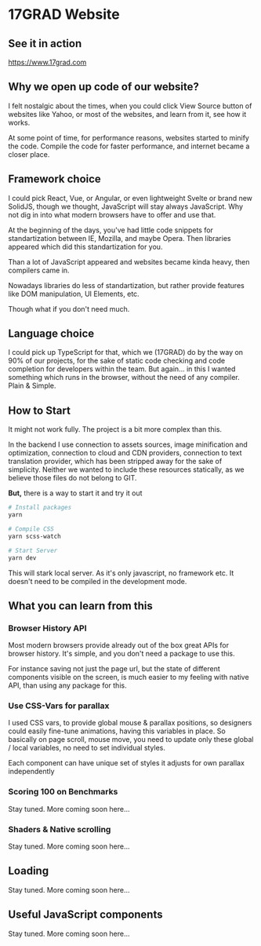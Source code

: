 # 17GRAD Website

## See it in action
https://www.17grad.com

## Why we open up code of our website?

I felt nostalgic about the times, when you could click View Source button of websites like Yahoo, or most of the websites, and learn from it, see how it works.

At some point of time, for performance reasons, websites started to minify the code. Compile the code for faster performance, and internet became a closer place.

## Framework choice

I could pick React, Vue, or Angular, or even lightweight Svelte or brand new SolidJS, though we thought, JavaScript will stay always JavaScript. Why not dig in into what modern browsers have to offer and use that.

At the beginning of the days, you've had little code snippets for standartization between IE, Mozilla, and maybe Opera. Then libraries appeared which did this standartization for you.

Than a lot of JavaScript appeared and websites became kinda heavy, then compilers came in.

Nowadays libraries do less of standartization, but rather provide features like DOM manipulation, UI Elements, etc.

Though what if you don't need much.

## Language choice

I could pick up TypeScript for that, which we (17GRAD) do by the way on 90% of our projects, for the sake of static code checking and code completion for developers within the team. But again... in this I wanted something which runs in the browser, without the need of any compiler. Plain & Simple.



## How to Start

It might not work fully. The project is a bit more complex than this.

In the backend I use connection to assets sources, image minification and optimization, connection to cloud and CDN providers, connection to text translation provider, which has been stripped away for the sake of simplicity. Neither we wanted to include these resources statically, as we believe those files do not belong to GIT.

**But,** there is a way to start it and try it out
```sh
# Install packages
yarn

# Compile CSS
yarn scss-watch

# Start Server
yarn dev
```

This will stark local server. As it's only javascript, no framework etc. It doesn't need to be compiled in the development mode.

## What you can learn from this

### Browser History API
Most modern browsers provide already out of the box great APIs for browser history. It's simple, and you don't need a package to use this.

For instance saving not just the page url, but the state of different components visible on the screen, is much easier to my feeling with native API, than using any package for this.

### Use CSS-Vars for parallax
I used CSS vars, to provide global mouse & parallax positions, so designers could easily fine-tune animations, having this variables in place. So basically on page scroll, mouse move, you need to update only these global / local variables, no need to set individual styles.

Each component can have unique set of styles it adjusts for own parallax independently

### Scoring 100 on Benchmarks

Stay tuned. More coming soon here...

### Shaders & Native scrolling

Stay tuned. More coming soon here...

## Loading

Stay tuned. More coming soon here...

## Useful JavaScript components

Stay tuned. More coming soon here...
